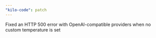 ```yaml
---
"kilo-code": patch
---
```


Fixed an HTTP 500 error with OpenAI-compatible providers when no custom temperature is set
